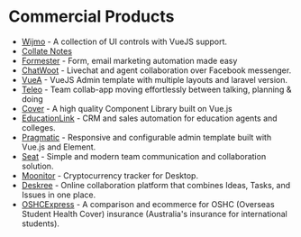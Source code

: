 # Commercial Products

- [Wijmo](http://wijmo.com/products/wijmo-5/) - A collection of UI controls with VueJS support.
- [Collate Notes](http://www.collatenotes.com/)
- [Formester](https://www.formester.com/) - Form, email marketing automation made easy
- [ChatWoot](https://www.chatwoot.com/) - Livechat and agent collaboration over Facebook messenger.
- [VueA](https://themeforest.net/item/vuejs-laravel-admin-template/20119122?ref=jyostna&utm_source=awesomevue) - VueJS Admin template with multiple layouts and laravel version.
- [Teleo](https://www.teleo.co/?utm_source=AwesomeVue) - Team collab-app moving effortlessly between talking, planning & doing
- [Cover](http://cover.20theme.com) - A high quality Component Library built on Vue.js
- [EducationLink](https://geteducation.link/?utm_source=AwesomeVue) - CRM and sales automation for education agents and colleges.
- [Pragmatic](https://themeforest.net/item/pragmatic-vuejs-admin-template/21775201?ref=Linko91&utm_source=awesomevue) - Responsive and configurable admin template built with Vue.js and Element.
- [Seat](https://www.useseat.com/) - Simple and modern team communication and collaboration solution.
- [Moonitor](https://moonitor.io/) - Cryptocurrency tracker for Desktop.
- [Deskree](https://deskree.com/) - Online collaboration platform that combines Ideas, Tasks, and Issues in one place.
- [OSHCExpress](https://oshcexpress.com/?utm_source=AwesomeVue) - A comparison and ecommerce for OSHC (Overseas Student Health Cover) insurance (Australia's insurance for international students).
